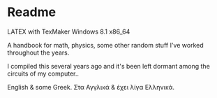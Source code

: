 # Readme

LATEX with TexMaker
Windows 8.1 x86_64

A handbook for math, physics, some other random stuff I've worked throughout the years.

I compiled this several years ago and it's been left dormant among the circuits of my computer..

English & some Greek.
Στα Αγγλικά & έχει λίγα Ελληνικά.

